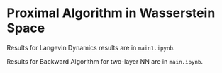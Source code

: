 # Proximal Algorithm in Wasserstein Space

Results for Langevin Dynamics results are in `main1.ipynb`.

Results for Backward Algorithm for two-layer NN are in `main.ipynb`.
